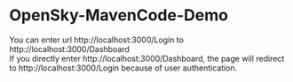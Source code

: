 # OpenSky-MavenCode-Demo
You can enter url http://localhost:3000/Login to http://localhost:3000/Dashboard
<br>
If you directly enter http://localhost:3000/Dashboard, 
the page will redirect to http://localhost:3000/Login because of user authentication.
